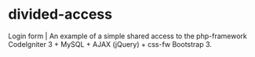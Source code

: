 # divided-access
Login form | An example of a simple shared access to the php-framework CodeIgniter 3 + MySQL + AJAX (jQuery) + css-fw Bootstrap 3.
